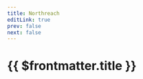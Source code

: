 ```yaml
---
title: Northreach
editLink: true
prev: false
next: false
---
```

# {{ $frontmatter.title }}

<MyImageComponent image="northreach.png" :alt="$frontmatter.title + ' Map'" />

